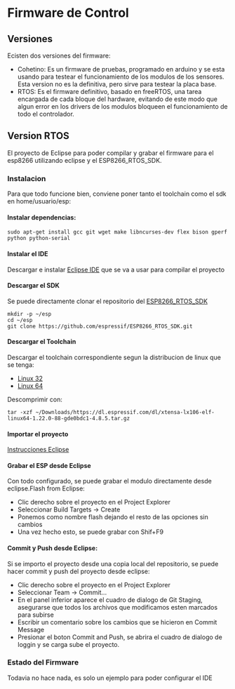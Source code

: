 # Firmware de Control

## Versiones
Ecisten dos versiones del firmware:
-	Cohetino: Es un firmware de pruebas, programado en arduino y se esta usando para testear el funcionamiento de los modulos de los sensores. Esta version no es la definitiva, pero sirve para testear la placa base.
-	RTOS: Es el firmware definitivo, basado en freeRTOS, una tarea encargada de cada bloque del hardware, evitando de este modo que algun error en los drivers de los modulos bloqueen el funcionamiento de todo el controlador.

## Version RTOS
El proyecto de Eclipse para poder compilar y grabar el firmware para el esp8266 utilizando eclipse y el ESP8266_RTOS_SDK.

### Instalacion
Para que todo funcione bien, conviene poner tanto el toolchain como el sdk en home/usuario/esp:
#### Instalar dependencias:

```
sudo apt-get install gcc git wget make libncurses-dev flex bison gperf python python-serial
```
#### Instalar el IDE
Descargar e instalar [Eclipse IDE](https://www.eclipse.org/downloads/) que se va a usar para compilar el proyecto
#### Descargar el SDK
Se puede directamente clonar el repositorio del [ESP8266_RTOS_SDK](https://github.com/espressif/ESP8266_RTOS_SDK)
```
mkdir -p ~/esp
cd ~/esp
git clone https://github.com/espressif/ESP8266_RTOS_SDK.git
```

#### Descargar el Toolchain
Descargar el toolchain correspondiente segun la distribucion de linux que se tenga: 
* [Linux 32](https://dl.espressif.com/dl/xtensa-lx106-elf-linux32-1.22.0-92-g8facf4c-5.2.0.tar.gz)
* [Linux 64](https://dl.espressif.com/dl/xtensa-lx106-elf-linux64-1.22.0-92-g8facf4c-5.2.0.tar.gz)

Descomprimir con:
```
tar -xzf ~/Downloads/https://dl.espressif.com/dl/xtensa-lx106-elf-linux64-1.22.0-88-gde0bdc1-4.8.5.tar.gz
```

#### Importar el proyecto
[Instrucciones Eclipse](https://github.com/espressif/ESP8266_RTOS_SDK/blob/master/docs/en/get-started/eclipse-setup.rst)

#### Grabar el ESP desde Eclipse
Con todo configurado, se puede grabar el modulo directamente desde eclipse.Flash from Eclipse:

* Clic derecho sobre el proyecto en el Project Explorer
* Seleccionar Build Targets -> Create
* Ponemos como nombre flash dejando el resto de las opciones sin cambios
* Una vez hecho esto, se puede grabar con Shif+F9

#### Commit y Push desde Eclipse:
Si se importo el proyecto desde una copia local del repositorio, se puede hacer commit y push del proyecto desde eclipse:
* Clic derecho sobre el proyecto en el Project Explorer
* Seleccionar Team -> Commit...
* En el panel inferior aparece el cuadro de dialogo de Git Staging, asegurarse que todos los archivos que modificamos esten marcados para subirse
* Escribir un comentario sobre los cambios que se hicieron en Commit Message
* Presionar el boton Commit and Push, se abrira el cuadro de dialogo de loggin y se carga sube el proyecto.


### Estado del Firmware

Todavia no hace nada, es solo un ejemplo para poder configurar el IDE



